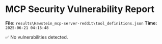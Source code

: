 # MCP Security Vulnerability Report
**File:** `results\Hawstein_mcp-server-reddit\tool_definitions.json`
**Time:** `2025-06-21 04:15:48`

✅ No vulnerabilities detected.